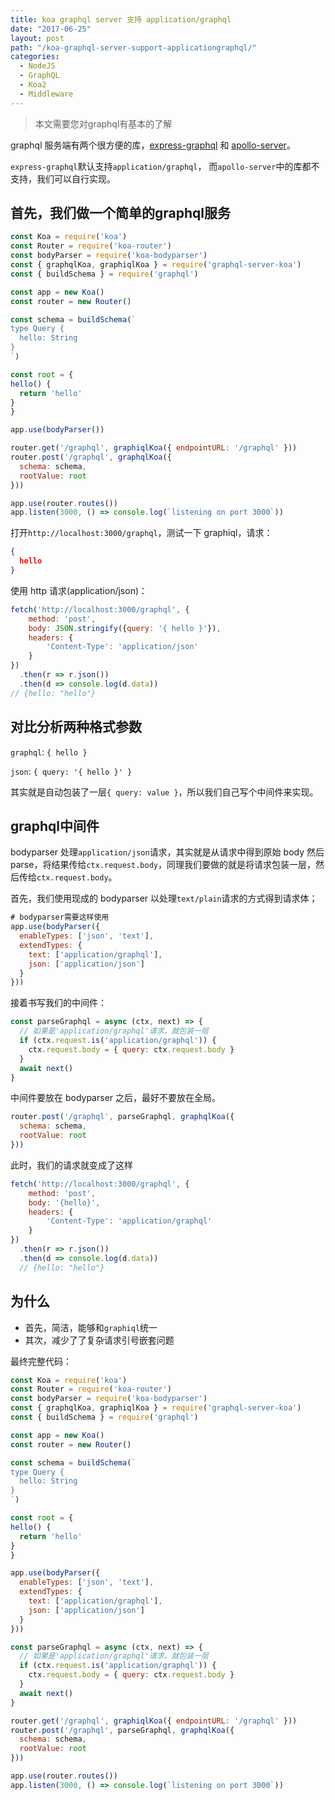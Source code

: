 ```yaml
---
title: koa graphql server 支持 application/graphql
date: "2017-06-25"
layout: post
path: "/koa-graphql-server-support-applicationgraphql/"
categories:
  - NodeJS
  - GraphQL
  - Koa2
  - Middleware
---
```


> 本文需要您对graphql有基本的了解

graphql 服务端有两个很方便的库，[express-graphql](https://github.com/graphql/express-graphql) 和 [apollo-server](https://github.com/apollographql/apollo-server)。

`express-graphql`默认支持`application/graphql`， 而`apollo-server`中的库都不支持，我们可以自行实现。

<!--more-->

## 首先，我们做一个简单的graphql服务

```js
const Koa = require('koa')
const Router = require('koa-router')
const bodyParser = require('koa-bodyparser')
const { graphqlKoa, graphiqlKoa } = require('graphql-server-koa')
const { buildSchema } = require('graphql')

const app = new Koa()
const router = new Router()

const schema = buildSchema(`
type Query {
  hello: String
}
`)

const root = {
hello() {
  return 'hello'
}
}

app.use(bodyParser())

router.get('/graphql', graphiqlKoa({ endpointURL: '/graphql' }))
router.post('/graphql', graphqlKoa({
  schema: schema,
  rootValue: root
}))

app.use(router.routes())
app.listen(3000, () => console.log(`listening on port 3000`))
```

打开`http://localhost:3000/graphql`，测试一下 graphiql，请求：

```json
{
  hello
}
```

使用 http 请求(application/json)：
```js
fetch('http://localhost:3000/graphql', {
    method: 'post',
    body: JSON.stringify({query: '{ hello }'}),
    headers: {
        'Content-Type': 'application/json'
    }
})
  .then(r => r.json())
  .then(d => console.log(d.data))
// {hello: "hello"}
```

## 对比分析两种格式参数

`graphql`: `{ hello }`

`json`: `{ query: '{ hello }' }`

其实就是自动包装了一层`{ query: value }`，所以我们自己写个中间件来实现。

## graphql中间件

bodyparser 处理`application/json`请求，其实就是从请求中得到原始 body 然后 parse，将结果传给`ctx.request.body`，同理我们要做的就是将请求包装一层，然后传给`ctx.request.body`。

首先，我们使用现成的 bodyparser 以处理`text/plain`请求的方式得到请求体；
```js
# bodyparser需要这样使用
app.use(bodyParser({
  enableTypes: ['json', 'text'],
  extendTypes: {
    text: ['application/graphql'],
    json: ['application/json']
  }
}))
```
接着书写我们的中间件：
```js
const parseGraphql = async (ctx, next) => {
  // 如果是'application/graphql'请求，就包装一层
  if (ctx.request.is('application/graphql')) {
    ctx.request.body = { query: ctx.request.body }
  }
  await next()
}
```
中间件要放在 bodyparser 之后，最好不要放在全局。
```js
router.post('/graphql', parseGraphql, graphqlKoa({
  schema: schema,
  rootValue: root
}))
```
此时，我们的请求就变成了这样
```js
fetch('http://localhost:3000/graphql', {
    method: 'post',
    body: '{hello}',
    headers: {
        'Content-Type': 'application/graphql'
    }
})
  .then(r => r.json())
  .then(d => console.log(d.data))
  // {hello: "hello"}
```

## 为什么

- 首先，简洁，能够和`graphiql`统一
- 其次，减少了了复杂请求引号嵌套问题

最终完整代码：
```js
const Koa = require('koa')
const Router = require('koa-router')
const bodyParser = require('koa-bodyparser')
const { graphqlKoa, graphiqlKoa } = require('graphql-server-koa')
const { buildSchema } = require('graphql')

const app = new Koa()
const router = new Router()

const schema = buildSchema(`
type Query {
  hello: String
}
`)

const root = {
hello() {
  return 'hello'
}
}

app.use(bodyParser({
  enableTypes: ['json', 'text'],
  extendTypes: {
    text: ['application/graphql'],
    json: ['application/json']
  }
}))

const parseGraphql = async (ctx, next) => {
  // 如果是'application/graphql'请求，就包装一层
  if (ctx.request.is('application/graphql')) {
    ctx.request.body = { query: ctx.request.body }
  }
  await next()
}

router.get('/graphql', graphiqlKoa({ endpointURL: '/graphql' }))
router.post('/graphql', parseGraphql, graphqlKoa({
  schema: schema,
  rootValue: root
}))

app.use(router.routes())
app.listen(3000, () => console.log(`listening on port 3000`))
```
